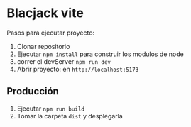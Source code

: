# Blacjack vite 

Pasos para ejecutar proyecto: 

1. Clonar repositorio 
2. Ejecutar ```npm install``` para construir los modulos de node 
3. correr el devServer ```npm run dev``` 
4. Abrir proyecto: en ```http://localhost:5173```

## Producción 

1. Ejecutar ```npm run build```
2. Tomar la carpeta ```dist``` y desplegarla 